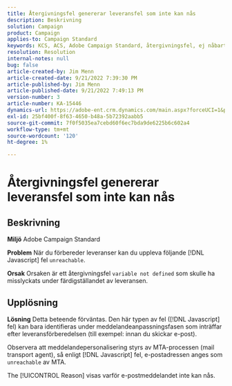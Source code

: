 ```yaml
---
title: Återgivningsfel genererar leveransfel som inte kan nås
description: Beskrivning
solution: Campaign
product: Campaign
applies-to: Campaign Standard
keywords: KCS, ACS, Adobe Campaign Standard, återgivningsfel, ej nåbart leveransfel
resolution: Resolution
internal-notes: null
bug: false
article-created-by: Jim Menn
article-created-date: 9/21/2022 7:39:30 PM
article-published-by: Jim Menn
article-published-date: 9/21/2022 7:49:13 PM
version-number: 3
article-number: KA-15446
dynamics-url: https://adobe-ent.crm.dynamics.com/main.aspx?forceUCI=1&pagetype=entityrecord&etn=knowledgearticle&id=31bf9718-e539-ed11-9db1-0022480866ad
exl-id: 25bf400f-8f63-4650-b48a-5b72392aabb5
source-git-commit: 7f0f5035ea7cebd60f6ec7bda9de6225b6c602a4
workflow-type: tm+mt
source-wordcount: '120'
ht-degree: 1%

---
```


# Återgivningsfel genererar leveransfel som inte kan nås

## Beskrivning


<b>Miljö</b>
Adobe Campaign Standard

<b>Problem</b>
När du förbereder leveranser kan du uppleva följande [!DNL Javascript] fel `unreachable`.

<b>Orsak</b>
Orsaken är ett återgivningsfel `variable not defined` som skulle ha misslyckats under färdigställandet av leveransen.


## Upplösning


<b>Lösning</b>
Detta beteende förväntas. Den här typen av fel ([!DNL Javascript] fel) kan bara identifieras under meddelandeanpassningsfasen som inträffar efter leveransförberedelsen (till exempel: innan du skickar e-post).

Observera att meddelandepersonalisering styrs av MTA-processen (mail transport agent), så enligt [!DNL Javascript] fel, e-postadressen anges som `unreachable` av MTA.

The [!UICONTROL Reason] visas varför e-postmeddelandet inte kan nås.
